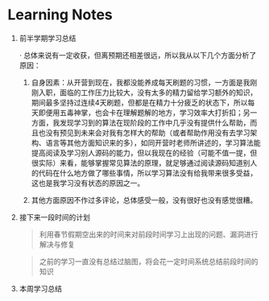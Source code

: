 # Learning Notes

1. 前半学期学习总结

    · 总体来说有一定收获，但离预期还相差很远，所以我从以下几个方面分析了原因：

    1. 自身因素：从开营到现在，我都没能养成每天刷题的习惯，一方面是我刚刚入职，面临的工作压力比较大，没有太多的精力留给学习额外的知识，期间最多坚持过连续4天刷题，但都是在精力十分疲乏的状态下，所以每天即便用五毒神掌，也会卡在理解题解的地方，学习效率大打折扣；另一方面，我发现学习到的算法在现阶段的工作中几乎没有提供什么帮助，而且也没有预见到未来会对我有怎样大的帮助（或者帮助作用没有去学习架构、语言等其他方面知识来的多），如同开营时老师所讲述的，学习算法能提高阅读及学习别人源码的能力，但以我现在的经验（可能不值一提，但很实际）来看，能够掌握常见算法的原理，就足够通过阅读源码知道别人的代码在什么地方做了哪些事情，所以学习算法没有给我带来很多受益，这也是我学习没有状态的原因之一。

    2. 其他方面原因不作过多评论，总体感受一般，没有很好也没有感觉很糟。

2. 接下来一段时间的计划
    > 利用春节假期空出来的时间来对前段时间学习上出现的问题、漏洞进行解决与修复

    > 之前的学习一直没有总结过脑图，将会花一定时间系统总结前段时间的知识

3. 本周学习总结
    >